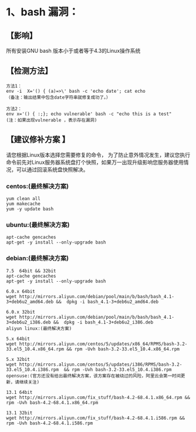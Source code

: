 # 1、bash 漏洞：
## 【影响】
所有安装GNU bash 版本小于或者等于4.3的Linux操作系统

## 【检测方法】
	方法1：
	env -i  X='() { (a)=>\' bash -c 'echo date'; cat echo
	（备注：输出结果中包含date字符串就修复成功了。）
	
	方法2：
	env x='() { :;}; echo vulnerable' bash -c "echo this is a test"
	(注：如果出现vulnerable ，表示存在漏洞)	




## 【建议修补方案 】
请您根据Linux版本选择您需要修复的命令， 为了防止意外情况发生，建议您执行命令前先对Linux服务器系统盘打个快照，如果万一出现升级影响您服务器使用情况，可以通过回滚系统盘快照解决。

### centos:(最终解决方案) 
	yum clean all 
	yum makecache 
	yum -y update bash  

### ubuntu:(最终解决方案) 
	apt-cache gencaches 
	apt-get -y install --only-upgrade bash  

### debian:(最终解决方案) 
	7.5  64bit && 32bit  
	apt-cache gencaches 
	apt-get -y install --only-upgrade bash  
	
	6.0.x 64bit  
	wget http://mirrors.aliyun.com/debian/pool/main/b/bash/bash_4.1-3+deb6u2_amd64.deb &&  dpkg -i bash_4.1-3+deb6u2_amd64.deb  
	
	6.0.x 32bit  
	wget http://mirrors.aliyun.com/debian/pool/main/b/bash/bash_4.1-3+deb6u2_i386.deb &&  dpkg -i bash_4.1-3+deb6u2_i386.deb 
	aliyun linux:(最终解决方案) 
	
	5.x 64bit  
	wget http://mirrors.aliyun.com/centos/5/updates/x86_64/RPMS/bash-3.2-33.el5_10.4.x86_64.rpm && rpm -Uvh bash-3.2-33.el5_10.4.x86_64.rpm  
	
	5.x 32bit  
	wget http://mirrors.aliyun.com/centos/5/updates/i386/RPMS/bash-3.2-33.el5_10.4.i386.rpm  && rpm -Uvh bash-3.2-33.el5_10.4.i386.rpm  
	opensuse:(官方还没有给出最终解决方案，该方案存在被绕过的风险，阿里云会第一时间更新，请继续关注) 
	
	13.1 64bit 
	wget http://mirrors.aliyun.com/fix_stuff/bash-4.2-68.4.1.x86_64.rpm && rpm -Uvh bash-4.2-68.4.1.x86_64.rpm 
	
	13.1 32bit 
	wget http://mirrors.aliyun.com/fix_stuff/bash-4.2-68.4.1.i586.rpm && rpm -Uvh bash-4.2-68.4.1.i586.rpm 
